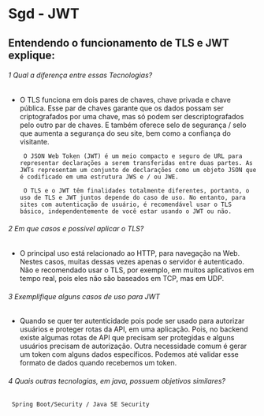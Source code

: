 # Sgd - JWT

## Entendendo o funcionamento de TLS e JWT explique:

###### 1 Qual a diferença entre essas Tecnologias? 
- O TLS funciona em dois pares de chaves, chave privada e chave pública. Esse par de chaves garante que os dados possam ser criptografados por uma chave, mas só podem ser descriptografados pelo outro par de chaves.  E também oferece selo de segurança / selo que aumenta a segurança do seu site, bem como a confiança do visitante.
       
       O JSON Web Token (JWT) é um meio compacto e seguro de URL para representar declarações a serem transferidas entre duas partes. As JWTs representam um conjunto de declarações como um objeto JSON que é codificado em uma estrutura JWS e / ou JWE.
       
       O TLS e o JWT têm finalidades totalmente diferentes, portanto, o uso de TLS e JWT juntos depende do caso de uso. No entanto, para sites com autenticação de usuário, é recomendável usar o TLS básico, independentemente de você estar usando o JWT ou não. 
       
###### 2 Em que casos e possivel aplicar o TLS?
   - O principal uso está relacionado ao HTTP, para navegação na Web. Nestes casos, muitas dessas vezes apenas o servidor é autenticado. Não e recomendado usar o TLS, por exemplo, em muitos aplicativos em tempo real, pois eles não são baseados em TCP, mas em UDP.

###### 3 Exemplifique alguns casos de uso para JWT
- Quando se quer ter autenticidade pois pode ser usado para autorizar usuários e proteger rotas da API, em uma aplicação. Pois, no backend existe algumas rotas de API que precisam ser protegidas e alguns usuários precisam de autorização. Outra necessidade comum é gerar um token com alguns dados específicos. Podemos até validar esse formato de dados quando recebemos um token.          

###### 4 Quais outras tecnologias, em java, possuem objetivos similares?
     Spring Boot/Security / Java SE Security